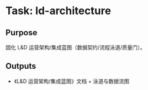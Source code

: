 # Task: ld-architecture

## Purpose

固化 L&D 运营架构/集成蓝图（数据契约/流程泳道/质量门）。

## Outputs

- 《L&D 运营架构/集成蓝图》文档 + 泳道与数据流图
